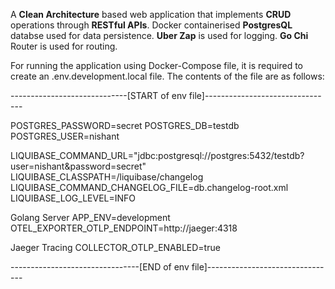 A **Clean Architecture** based web application that implements **CRUD** operations through **RESTful APIs**.
Docker containerised **PostgresQL** databse used for data persistence.
**Uber Zap** is used for logging. **Go Chi** Router is used for routing.

For running the application using Docker-Compose file, it is required to create an .env.development.local file.
The contents of the file are as follows:

-----------------------------[START of env file]--------------------------------

POSTGRES_PASSWORD=secret
POSTGRES_DB=testdb
POSTGRES_USER=nishant

LIQUIBASE_COMMAND_URL="jdbc:postgresql://postgres:5432/testdb?user=nishant&password=secret"
LIQUIBASE_CLASSPATH=/liquibase/changelog
LIQUIBASE_COMMAND_CHANGELOG_FILE=db.changelog-root.xml
LIQUIBASE_LOG_LEVEL=INFO

Golang Server
APP_ENV=development
OTEL_EXPORTER_OTLP_ENDPOINT=http://jaeger:4318

Jaeger Tracing
COLLECTOR_OTLP_ENABLED=true

--------------------------------[END of env file]--------------------------------
